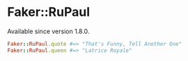 # Faker::RuPaul

Available since version 1.8.0.

```ruby
Faker::RuPaul.quote #=> "That's Funny, Tell Another One"
Faker::RuPaul.queen #=> "Latrice Royale"
```
